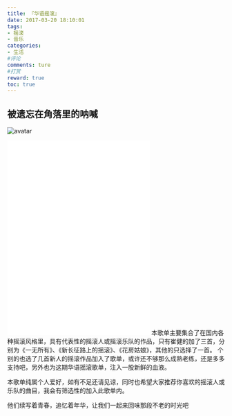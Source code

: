 ```yaml
---
title: 『华语摇滚』
date: 2017-03-20 18:10:01
tags: 
- 摇滚
- 音乐
categories:
- 生活
#评论
comments: ture
#打赏
reward: true
toc: true
---
```

## 被遗忘在角落里的呐喊
![avatar](http://p3.music.126.net/nA2ejmvBBAqyg-4MSf7qbg==/109951162872413650.jpg?param=400y400 "崔健")
<iframe frameborder="no" border="0" marginwidth="0" marginheight="0" width=330 height=450 src="//music.163.com/outchain/player?type=0&id=622277688&auto=0&height=430"></iframe>
本歌单主要集合了在国内各种摇滚风格里，具有代表性的摇滚人或摇滚乐队的作品，只有崔健的加了三首，分别为《一无所有》、《新长征路上的摇滚》、《花房姑娘》，其他的只选择了一首。
<!-- more -->
个别的也选了几首新人的摇滚作品加入了歌单，或许还不够那么成熟老练，还是多多支持吧，另外也为这期华语摇滚歌单，注入一股新鲜的血液。

本歌单纯属个人爱好，如有不足还请见谅，同时也希望大家推荐你喜欢的摇滚人或乐队的曲目，我会有筛选性的加入此歌单内。

他们续写着青春，追忆着年华，让我们一起来回味那段不老的时光吧

